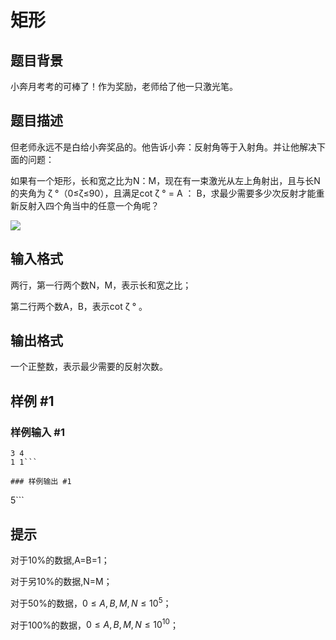 # 矩形

## 题目背景

小奔月考考的可棒了！作为奖励，老师给了他一只激光笔。

## 题目描述

但老师永远不是白给小奔奖品的。他告诉小奔：反射角等于入射角。并让他解决下面的问题：

如果有一个矩形，长和宽之比为N：M，现在有一束激光从左上角射出，且与长N的夹角为 ζ °（0≤ζ≤90），且满足cot ζ ° = A ： B，求最少需要多少次反射才能重新反射入四个角当中的任意一个角呢？

![](https://cdn.luogu.com.cn/upload/pic/37985.png)

## 输入格式

两行，第一行两个数N，M，表示长和宽之比；

第二行两个数A，B，表示cot ζ ° 。

## 输出格式

一个正整数，表示最少需要的反射次数。

## 样例 #1

### 样例输入 #1
```
3 4
1 1```

### 样例输出 #1

```
5```

## 提示

对于10%的数据,A=B=1；

对于另10%的数据,N=M；

对于50%的数据，$0≤A,B,M,N≤10^5$；

对于100%的数据，$0≤A,B,M,N≤10^{10}$；
